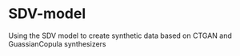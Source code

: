 # SDV-model
Using the SDV model to create synthetic data based on CTGAN and GuassianCopula synthesizers 
